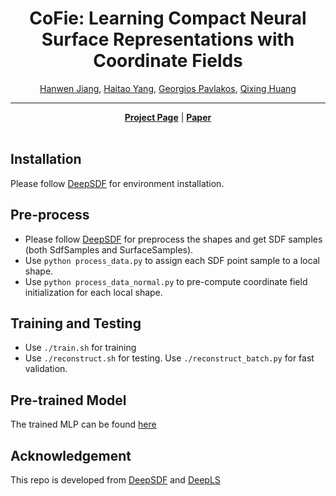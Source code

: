 <div align="center">

# CoFie: Learning Compact Neural Surface Representations with Coordinate Fields

<p align="center">
    <a href="https://hwjiang1510.github.io/">Hanwen Jiang</a>,
    <a href="https://yanghtr.github.io/">Haitao Yang</a>,
    <a href="https://geopavlakos.github.io/">Georgios Pavlakos</a>,
    <a href="https://www.cs.utexas.edu/~huangqx/">Qixing Huang</a>
</p>

</div>

--------------------------------------------------------------------------------

<div align="center">
    <a href="https://hwjiang1510.github.io/CoFie/"><strong>Project Page</strong></a> |
    <a href="https://arxiv.org/abs/2406.03417"><strong>Paper</strong></a>
</div>

<br>

## Installation
Please follow [DeepSDF](https://github.com/facebookresearch/DeepSDF) for environment installation.

## Pre-process
- Please follow [DeepSDF](https://github.com/facebookresearch/DeepSDF) for preprocess the shapes and get SDF samples (both SdfSamples and SurfaceSamples).
- Use ```python process_data.py``` to assign each SDF point sample to a local shape.
- Use ```python process_data_normal.py``` to pre-compute coordinate field initialization for each local shape.

## Training and Testing
- Use ```./train.sh``` for training
- Use ```./reconstruct.sh``` for testing. Use ```./reconstruct_batch.py``` for fast validation.

## Pre-trained Model
The trained MLP can be found [here](https://utexas.box.com/s/yw8fitj23n92jj3z9xxcztzzr7krkvay)


## Acknowledgement
This repo is developed from [DeepSDF](https://github.com/facebookresearch/DeepSDF) and [DeepLS](https://github.com/Kamysek/DeepLocalShapes)
